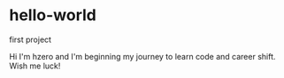 # hello-world
first project

Hi I'm hzero and I'm beginning my journey to learn code and career shift. Wish me luck!
